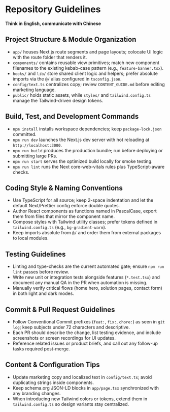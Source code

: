 # Repository Guidelines

**Think in English, communicate with Chinese**

## Project Structure & Module Organization
- `app/` houses Next.js route segments and page layouts; colocate UI logic with the route folder that renders it.
- `components/` contains reusable view primitives; match new component filenames to the existing kebab-case pattern (e.g., `feature-banner.tsx`).
- `hooks/` and `lib/` store shared client logic and helpers; prefer absolute imports via the `@/` alias configured in `tsconfig.json`.
- `config/text.ts` centralizes copy; review `CONTENT_GUIDE.md` before editing marketing language.
- `public/` holds static assets, while `styles/` and `tailwind.config.ts` manage the Tailwind-driven design tokens.

## Build, Test, and Development Commands
- `npm install` installs workspace dependencies; keep `package-lock.json` committed.
- `npm run dev` launches the Next.js dev server with hot reloading at `http://localhost:3000`.
- `npm run build` produces the production bundle; run before deploying or submitting large PRs.
- `npm run start` serves the optimized build locally for smoke testing.
- `npm run lint` runs the Next core-web-vitals rules plus TypeScript-aware checks.

## Coding Style & Naming Conventions
- Use TypeScript for all source; keep 2-space indentation and let the default Next/Prettier config enforce double quotes.
- Author React components as functions named in PascalCase, export them from files that mirror the component name.
- Compose styles with Tailwind utility classes; prefer tokens defined in `tailwind.config.ts` (e.g., `bg-gradient-warm`).
- Keep imports absolute from `@/` and order them from external packages to local modules.

## Testing Guidelines
- Linting and type-checks are the current automated gate; ensure `npm run lint` passes before review.
- Write new unit or integration tests alongside features (`*.test.tsx`) and document any manual QA in the PR when automation is missing.
- Manually verify critical flows (home hero, solution pages, contact form) in both light and dark modes.

## Commit & Pull Request Guidelines
- Follow Conventional Commit prefixes (`feat:`, `fix:`, `chore:`) as seen in `git log`; keep subjects under 72 characters and descriptive.
- Each PR should describe the change, list testing evidence, and include screenshots or screen recordings for UI updates.
- Reference related issues or product briefs, and call out any follow-up tasks required post-merge.

## Content & Configuration Tips
- Update marketing copy and localized text in `config/text.ts`; avoid duplicating strings inside components.
- Keep schema.org JSON-LD blocks in `app/page.tsx` synchronized with any branding changes.
- When introducing new Tailwind colors or tokens, extend them in `tailwind.config.ts` so design variants stay centralized.
